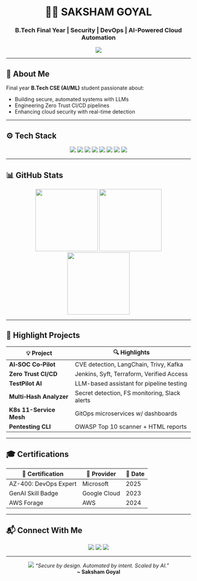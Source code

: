 <!-- 🌌 Saksham Goyal | AI Security • DevSecOps • Automation Architect -->

<div align="center">

<h1>👨‍💻 SAKSHAM GOYAL</h1>
<h3>B.Tech Final Year | Security | DevOps | AI-Powered Cloud Automation</h3>

<img src="https://readme-typing-svg.demolab.com?font=JetBrains+Mono&pause=1000&color=00FFFF&center=true&width=800&lines=DevSecOps+Engineer+%7C+LLM+Security+%7C+Zero+Trust+Pipelines;Kubernetes+%7C+GitOps+%7C+Threat+Detection;CI%2FCD+Automation+%7C+Cloud+Infra+Engineer" />

</div>

---

## 🔐 About Me

Final year **B.Tech CSE (AI/ML)** student passionate about:
- Building secure, automated systems with LLMs  
- Engineering Zero Trust CI/CD pipelines  
- Enhancing cloud security with real-time detection

---

## ⚙️ Tech Stack

<div align="center">

<img src="https://img.shields.io/badge/Zeek-20232A?style=flat&logoColor=white" />
<img src="https://img.shields.io/badge/TensorFlow-FF6F00?style=flat&logo=tensorflow&logoColor=white" />
<img src="https://img.shields.io/badge/Python-3776AB?style=flat&logo=python&logoColor=white" />
<img src="https://img.shields.io/badge/Bash-121011?style=flat&logo=gnu-bash&logoColor=white" />
<img src="https://img.shields.io/badge/Kubernetes-326CE5?style=flat&logo=kubernetes&logoColor=white" />
<img src="https://img.shields.io/badge/MLflow-0194E2?style=flat&logo=mlflow&logoColor=white" />
<img src="https://img.shields.io/badge/Ansible-EE0000?style=flat&logo=ansible&logoColor=white" />
<img src="https://img.shields.io/badge/AWS-FF9900?style=flat&logo=amazonaws&logoColor=white" />

</div>

---

## 📊 GitHub Stats

<p align="center">
  <img src="https://github-readme-stats.vercel.app/api?username=sakshamgoyal01&show_icons=true&theme=github_dark&hide_border=true" height="170" />
  <img src="https://streak-stats.demolab.com/?user=sakshamgoyal01&theme=github-dark&hide_border=true" height="170" />
  <img src="https://github-readme-stats.vercel.app/api/top-langs/?username=sakshamgoyal01&layout=compact&theme=github_dark&hide_border=true" height="170" />
</p>

---

## 💼 Highlight Projects

| 💡 Project | 🔍 Highlights |
|-----------|---------------|
| **AI‑SOC Co‑Pilot** | CVE detection, LangChain, Trivy, Kafka |
| **Zero Trust CI/CD** | Jenkins, Syft, Terraform, Verified Access |
| **TestPilot AI** | LLM-based assistant for pipeline testing |
| **Multi‑Hash Analyzer** | Secret detection, FS monitoring, Slack alerts |
| **K8s 11-Service Mesh** | GitOps microservices w/ dashboards |
| **Pentesting CLI** | OWASP Top 10 scanner + HTML reports |

---

## 🎓 Certifications

| 🏅 Certification | 📍 Provider | 📆 Date |
|------------------|------------|--------|
| AZ-400: DevOps Expert | Microsoft | 2025 |
| GenAI Skill Badge | Google Cloud | 2023 |
| AWS Forage | AWS | 2024 |

---

## 📬 Connect With Me

<p align="center">
  <a href="mailto:sakshamgoyal0301@gmail.com"><img src="https://img.shields.io/badge/Email-D14836?style=for-the-badge&logo=gmail&logoColor=white" /></a>
  <a href="https://linkedin.com/in/saksham-goyal-ab3a1817b"><img src="https://img.shields.io/badge/LinkedIn-0A66C2?style=for-the-badge&logo=linkedin&logoColor=white" /></a>
  <a href="https://github.com/sakshamgoyal01"><img src="https://img.shields.io/badge/GitHub-181717?style=for-the-badge&logo=github&logoColor=white" /></a>
</p>

---

<div align="center">
  <img src="https://capsule-render.vercel.app/api?type=waving&color=00adb5&height=100&section=footer"/>
  <i>“Secure by design. Automated by intent. Scaled by AI.”</i><br>
  <b>~ Saksham Goyal</b>
</div>

